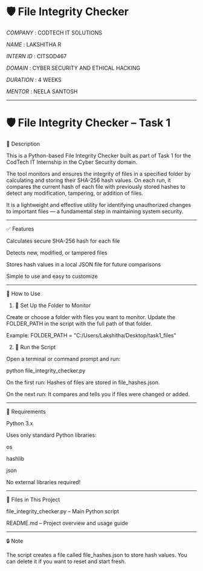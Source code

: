 # 🛡 File Integrity Checker 

*COMPANY* : CODTECH IT SOLUTIONS

*NAME* : LAKSHITHA R

*INTERN ID* : CITSOD467

*DOMAIN* : CYBER SECURITY AND ETHICAL HACKING 

*DURATION* : 4 WEEKS

*MENTOR* : NEELA SANTOSH

---

# 🛡 File Integrity Checker – Task 1

📌 Description

This is a Python-based File Integrity Checker built as part of Task 1 for the CodTech IT Internship in the Cyber Security domain.

The tool monitors and ensures the integrity of files in a specified folder by calculating and storing their SHA-256 hash values. On each run, it compares the current hash of each file with previously stored hashes to detect any modification, tampering, or addition of files.

It is a lightweight and effective utility for identifying unauthorized changes to important files — a fundamental step in maintaining system security.


---

✅ Features

Calculates secure SHA-256 hash for each file

Detects new, modified, or tampered files

Stores hash values in a local JSON file for future comparisons

Simple to use and easy to customize



---

🚀 How to Use

1. 📁 Set Up the Folder to Monitor

Create or choose a folder with files you want to monitor.
Update the FOLDER_PATH in the script with the full path of that folder.

Example:
FOLDER_PATH = "C:/Users/Lakshitha/Desktop/task1_files"

2. 🧪 Run the Script

Open a terminal or command prompt and run:

python file_integrity_checker.py

On the first run: Hashes of files are stored in file_hashes.json.

On the next run: It compares and tells you if files were changed or added.



---

🧩 Requirements

Python 3.x

Uses only standard Python libraries:

os

hashlib

json



No external libraries required!


---

📁 Files in This Project

file_integrity_checker.py – Main Python script

README.md – Project overview and usage guide



---

🔒 Note

The script creates a file called file_hashes.json to store hash values.
You can delete it if you want to reset and start fresh.
